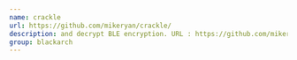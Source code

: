 ```yaml
---
name: crackle
url: https://github.com/mikeryan/crackle/
description: and decrypt BLE encryption. URL : https://github.com/mikeryan/crackle/ Groups : blackarch blackarch-cracker blackarch-bluetooth
group: blackarch
---
```

